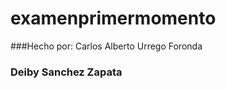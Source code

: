 # examenprimermomento

###Hecho por: Carlos Alberto Urrego Foronda
###           Deiby Sanchez Zapata

